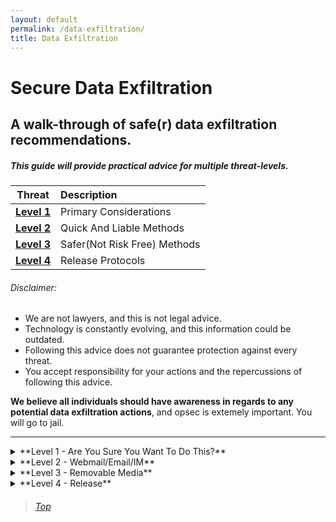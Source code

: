 ```yaml
---
layout: default
permalink: /data-exfiltration/
title: Data Exfiltration
---
```

Secure Data Exfiltration
====================

A walk-through of safe(r) data exfiltration recommendations.
--------------------------------------------------

##### This guide will provide practical advice for multiple threat-levels.

| Threat | Description |
|:-------:|:-----------------------------------------------------------|
| **[Level 1](#level1)** |Primary Considerations|
| **[Level 2](#level2)** |Quick  And Liable Methods|
| **[Level 3](#level3)** |Safer(Not Risk Free) Methods|
| **[Level 4](#level4)** |Release Protocols|

###### Disclaimer:

* We are not lawyers, and this is not legal advice.
* Technology is constantly evolving, and this information could be outdated.
* Following this advice does not guarantee protection against every threat.
* You accept responsibility for your actions and the repercussions of following this advice.

**We believe all individuals should have awareness in regards to any potential data exfiltration actions**, and opsec is extemely important. You will go to jail. 

---

<details>
<summary>
**Level 1 - Are You Sure You Want To Do This?**
<a class="anchor" name="level1"></a>
</summary>

Leaking confidential documents is a violation of all the things. You should assume that you will be prosecuted to the fullest extent possible. You will be fired, expelled, blacklisted, demonized by the media, singled out, exiled, arrested, harmed, detained, etc. Even whistle-blower protection laws will not save you if you expose the wrong people. 

That being said, there may be times when a person may need or feel obligated to release information. If those people want to do so without ruining their lives, that information should be free and accessible. The scope of that decision is much broader than this guide. This guide expressly does NOT encourage anyone to participate in any illegal or unethical activities. 

##### The Courage Foundation
“The Courage Foundation is an international organisation that supports those who risk life or liberty to make significant contributions to the historical record. We fundraise for the legal and public defence of specific individuals who fit these criteria and are subject to serious prosecution or persecution. We also campaign for the protection of truthtellers and the public’s right to know generally.”


**[Courage Foundation Homepage](https://www.couragefound.org/)**

</details>

<details>
<summary>
**Level 2 - Webmail/Email/IM**
<a class="anchor" name="level2"></a>
</summary>

##### TL;DR – Don't use webmail, email, or IM to exfiltrate or release data/documents. 

At your school, workplace or organization you should always assume everything you do using company owned devices is being monitored. You have ZERO expectations of privacy while using company owned devices, on company property, on a company owned network, or on a company owned connection. 

There is usually remote monitoring and management software present. They can run in stealth mode operating like a rootkit. Every keystroke could be logged. Screen-shots/video can be viewed. Every bit of traffic you transmit can be logged by multiple network appliances. 

We have personally seen people fired without notice for activities they had no idea were being watched.  Sometimes they will not jump on you right away, so you feel more comfortable and push your limits. Law enforcement is also known to let you operate after detection to build a more airtight case. 

Even if they aren't actively monitoring, the digital paper trail will still be easily tracked back to you if you use one of these methods. 

</details>

<details>
<summary>
**Level 3 - Removable Media**
<a class="anchor" name="level3"></a>
</summary>

If your computer has a USB drive, copying files to a removable thumb drive and removing the data from the property before release is a safer way to go. There are still risks of your activity being monitored. There is always risk. 

Another way is to use a cell phone or camera to take photos of the documents, then strip the metadata before release through a secure channel. 

You can remove physical documents from trashcans or dumpsters and scan those in later.

</details>

<details>
<summary>
**Level 4 - Release**
<a class="anchor" name="level4"></a>
</summary>

Follow **[NetP Wiki – Browsing: Level 4]({{ site.baseurl }}/browsing/#level4)** recommendations. 


|These sites offer guides to leaking data:|
|:-------|
|[Submit documents to WikiLeaks](https://wikileaks.org/#submit)|
|[How to leak to The Intercept](https://theintercept.com/2015/01/28/how-to-leak-to-the-intercept/)|
|[How to leak to Gawker](http://gawker.com/how-to-leak-to-gawker-anonymously-1613394137)|

|Also check out:|
|:-------|
|[WikiLeaks: Tips for sources](https://wikileaks.org/#submit_help_tips)|
|[WikiLeaks: After submitting](https://wikileaks.org/#submit_help_after)|

</details>

> ###### [Top <i class="fa fa-arrow-circle-up fa-lg"></i>](#top-of-page)